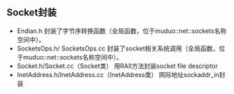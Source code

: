 ## Socket封装
 - Endian.h
封装了字节序转换函数（全局函数，位于muduo::net::sockets名称空间中）。
 - SocketsOps.h/ SocketsOps.cc
封装了socket相关系统调用（全局函数，位于muduo::net::sockets名称空间中）。
 - Socket.h/Socket.cc（Socket类）
用RAII方法封装socket file descriptor
 - InetAddress.h/InetAddress.cc（InetAddress类）
网际地址sockaddr_in封装
